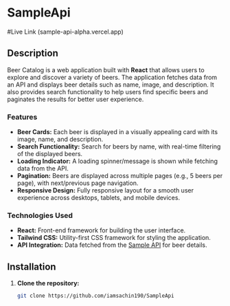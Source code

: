 # SampleApi
#Live Link (sample-api-alpha.vercel.app)
## Description
Beer Catalog is a web application built with **React** that allows users to explore and discover a variety of beers. The application fetches data from an API and displays beer details such as name, image, and description. It also provides search functionality to help users find specific beers and paginates the results for better user experience.

### Features
- **Beer Cards:** Each beer is displayed in a visually appealing card with its image, name, and description.
- **Search Functionality:** Search for beers by name, with real-time filtering of the displayed beers.
- **Loading Indicator:** A loading spinner/message is shown while fetching data from the API.
- **Pagination:** Beers are displayed across multiple pages (e.g., 5 beers per page), with next/previous page navigation.
- **Responsive Design:** Fully responsive layout for a smooth user experience across desktops, tablets, and mobile devices.

### Technologies Used
- **React:** Front-end framework for building the user interface.
- **Tailwind CSS:** Utility-first CSS framework for styling the application.
- **API Integration:** Data fetched from the [Sample API](https://api.sampleapis.com/beers/ale) for beer details.

## Installation

1. **Clone the repository:**
   ```bash
   git clone https://github.com/iamsachin190/SampleApi
